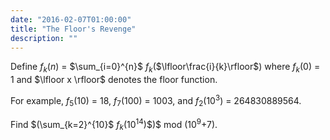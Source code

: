 ```yaml
---
date: "2016-02-07T01:00:00"
title: "The Floor's Revenge"
description: ""
---
```


<p>Define <var>f</var><sub><var>k</var></sub>(<var>n</var>) = $\sum_{i=0}^{n}$ <var>f</var><sub><var>k</var></sub>($\lfloor\frac{i}{k}\rfloor$) where <var>f</var><sub><var>k</var></sub>(0) = 1 and $\lfloor x \rfloor$ denotes the floor function.</p>
<p>For example, <var>f</var><sub>5</sub>(10) = 18, <var>f</var><sub>7</sub>(100) = 1003, and <var>f</var><sub>2</sub>(10<sup>3</sup>) = 264830889564.</p>
<p>Find $(\sum_{k=2}^{10}$ <var>f</var><sub><var>k</var></sub>(10<sup>14</sup>)$)$ mod (10<sup>9</sup>+7).</p>

